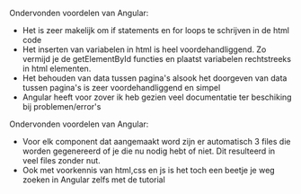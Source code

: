 Ondervonden voordelen van Angular:
- Het is zeer makelijk om if statements en for loops te schrijven in de html code
- Het inserten van variabelen in html is heel voordehandliggend. Zo vermijd je de getElementById functies en plaatst variabelen rechtstreeks in html elementen.
- Het behouden van data tussen pagina's alsook het doorgeven van data tussen pagina's is zeer voordehandliggend en simpel
- Angular heeft voor zover ik heb gezien veel documentatie ter beschiking bij problemen/error's

Ondervonden voordelen van Angular:
- Voor elk component dat aangemaakt word zijn er automatisch 3 files die worden gegenereerd of je die nu nodig hebt of niet. Dit resulteerd in veel files zonder nut.
- Ook met voorkennis van html,css en js is het toch een beetje je weg zoeken in Angular zelfs met de tutorial
